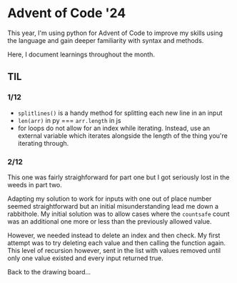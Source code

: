# Advent of Code '24

This year, I'm using python for Advent of Code to improve my skills using the language and gain deeper familiarity with syntax and methods.

Here, I document learnings throughout the month.

## TIL

### 1/12

- `splitlines()` is a handy method for splitting each new line in an input
- `len(arr)` in py === `arr.length` in js
- for loops do not allow for an index while iterating. Instead, use an external variable which iterates alongside the length of the thing you're iterating through.

### 2/12

This one was fairly straighforward for part one but I got seriously lost in the weeds in part two.

Adapting my solution to work for inputs with one out of place number seemed straightforward but an initial misunderstanding lead me down a rabbithole. My initial solution was to allow cases where the `countsafe` count was an additional one more or less than the previously allowed value.

However, we needed instead to delete an index and then check. My first attempt was to try deleting each value and then calling the function again. This level of recursion however, sent in the list with values removed until only one value existed and every input returned true.

Back to the drawing board...
